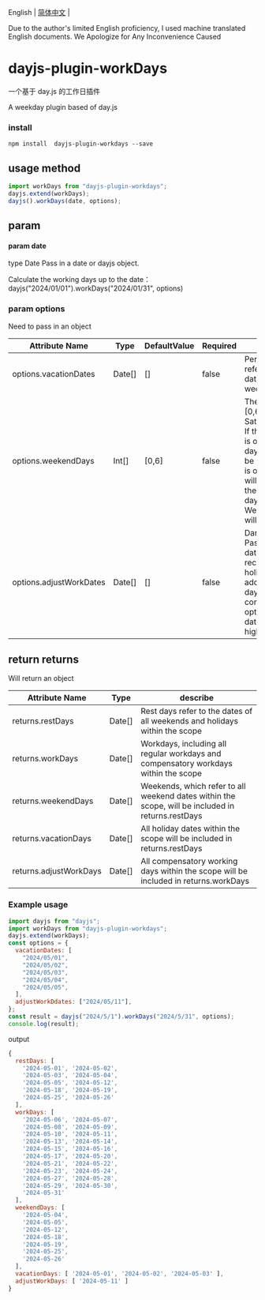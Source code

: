  English | [简体中文](./README.md) |


Due to the author's limited English proficiency, I used machine translated English documents. We Apologize for Any Inconvenience Caused
# dayjs-plugin-workDays

一个基于 day.js 的工作日插件



A weekday plugin based  of day.js
### install

```console
npm install  dayjs-plugin-workdays --save
```

## usage method
```js
import workDays from "dayjs-plugin-workdays";
dayjs.extend(workDays);
dayjs().workDays(date, options);
```

## param

#### param date
type Date
Pass in a date or dayjs object.


Calculate the working days up to the date：dayjs("2024/01/01").workDays("2024/01/31", options)




### param options
Need to pass in an object


| Attribute Name  |   Type    |  DefaultValue   | Required |  describe                                                                            |  
| ---------------------- | ------- | -------- | ---- | -------------------------------------------------------------------------------- |  
| options.vacationDates  | Date[]  | []       | false   | Period date, which refers to holiday dates other than weekends                                             |  
| options.weekendDays    | Int[]   | [0,6]    | false   | The default value is [0,6], which means Saturday and Sunday. If the day of the week is off, the code for the day of the week will be passed in. If there is only Sunday, [0] will be passed in. If there is an additional day off on Wednesday, [0,2,6] will be passed in |  
| options.adjustWorkDates | Date[]  | []       | false   |Damn sick leave! Pass in a weekend date, which will not be recognized as a holiday but will be added as a working day; If there is a conflict with the options.xacationDates date, the priority is higher |



       

## return returns
Will return an object

| Attribute Name            |   Type  | describe                                            |  
| --------------- | ------- | -------------------------------------------------- |  
| returns.restDays        | Date[]  | Rest days refer to the dates of all weekends and holidays within the scope               |  
| returns.workDays        | Date[]  |   Workdays, including all regular workdays and compensatory workdays within the scope       |  
| returns.weekendDays     | Date[]  | Weekends, which refer to all weekend dates within the scope, will be included in returns.restDays   |  
| returns.vacationDays    | Date[]  |   All holiday dates within the scope will be included in returns.restDays           |  
| returns.adjustWorkDays  | Date[]  | All compensatory working days within the scope will be included in returns.workDays      |





### Example usage

```js
import dayjs from "dayjs";
import workDays from "dayjs-plugin-workdays";
dayjs.extend(workDays);
const options = {
  vacationDates: [
    "2024/05/01",
    "2024/05/02",
    "2024/05/03",
    "2024/05/04",
    "2024/05/05",
  ],
  adjustWorkDdates: ["2024/05/11"],
};
const result = dayjs("2024/5/1").workDays("2024/5/31", options);
console.log(result);
```

output

```js
{
  restDays: [
    '2024-05-01', '2024-05-02',
    '2024-05-03', '2024-05-04',
    '2024-05-05', '2024-05-12',
    '2024-05-18', '2024-05-19',
    '2024-05-25', '2024-05-26'
  ],
  workDays: [
    '2024-05-06', '2024-05-07',
    '2024-05-08', '2024-05-09',
    '2024-05-10', '2024-05-11',
    '2024-05-13', '2024-05-14',
    '2024-05-15', '2024-05-16',
    '2024-05-17', '2024-05-20',
    '2024-05-21', '2024-05-22',
    '2024-05-23', '2024-05-24',
    '2024-05-27', '2024-05-28',
    '2024-05-29', '2024-05-30',
    '2024-05-31'
  ],
  weekendDays: [
    '2024-05-04',
    '2024-05-05',
    '2024-05-12',
    '2024-05-18',
    '2024-05-19',
    '2024-05-25',
    '2024-05-26'
  ],
  vacationDays: [ '2024-05-01', '2024-05-02', '2024-05-03' ],
  adjustWorkDays: [ '2024-05-11' ]
}
```
